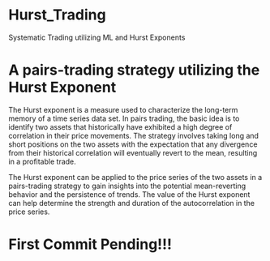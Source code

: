 # Hurst_Trading
Systematic Trading utilizing ML and Hurst Exponents

# A pairs-trading strategy utilizing the Hurst Exponent
The Hurst exponent is a measure used to characterize the long-term memory of a time series data set. In pairs trading, 
the basic idea is to identify two assets that historically have exhibited a high degree of correlation in their price movements.
The strategy involves taking long and short positions on the two assets with the expectation that any divergence from their historical
correlation will eventually revert to the mean, resulting in a profitable trade.

The Hurst exponent can be applied to the price series of the two assets in a pairs-trading strategy to gain insights into the 
potential mean-reverting behavior and the persistence of trends. The value of the Hurst exponent can help determine the strength and duration
of the autocorrelation in the price series.


# First Commit Pending!!!
